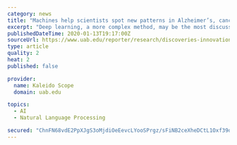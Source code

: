 ```yaml
---
category: news
title: "Machines help scientists spot new patterns in Alzheimer’s, cancer and more"
excerpt: "Deep learning, a more complex method, may be the most discussed machine-learning algorithm because of its spectacular success. Deep-learning models are improving language translation, automatic image identification (and image modifications, the so-called deep fakes) and reinforcement training, such as the AlphaGoZero model that taught itself to ..."
publishedDateTime: 2020-01-13T19:17:00Z
sourceUrl: https://www.uab.edu/reporter/research/discoveries-innovations/item/8973-machines-help-scientists-spot-new-patterns-in-alzheimer-s-cancer-and-more
type: article
quality: 2
heat: 2
published: false

provider:
  name: Kaleido Scope
  domain: uab.edu

topics:
  - AI
  - Natural Language Processing

secured: "ChnFN68vdE2PpXJgS3oMjdiOeEevcLYooSPrgz/sFiNB2ceXheDCtL1Oxf39dG7+x6AfONZYpS+PBCIfMqnhv/gldCwFUpdEUfyFKdDE9VE6HAyN7YQJqLOEkWTC/NwB8wMpzs2Jhr9ayARQum8GiVrCjSeunBVXcchk5zK2mttpzIaVONRC77fR5L6eLGG+WVoitzqlpRarfIjRr9qVgnRwVhvjQ84fFGB+w1wnX5TFdVLdfhgLmvfrhSuZP3KLUSQWCp9h7JBkksIRVxBtHE6H9lV0/ILfYeewNatpjWeYkz0EyY8gik6KWyHPZVnfC5EEgnEOP/hsQtygEBVyk+MoK586C7ldl5bPdA/npZGb/mY07sw3XAAiUAXqc5Yuszj4dipeR/i3+FipYdqn0Eyn5moAIZCBnkJGtCkeSfP9AKfx+GbBJFTen67QwV7wrxEWUCx2QfO9u+iqFJna7Q==;flKyskmzfwHgXVIgAV0Lsw=="
---
```


